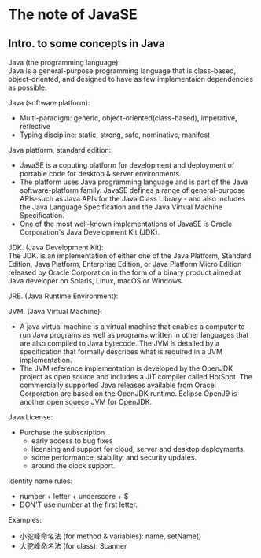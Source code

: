 # The note of JavaSE

## Intro. to some concepts in Java

Java (the programming language):  
Java is a general-purpose programming language that is class-based,
object-oriented, and designed to have as few implementaion dependencies as
possible.

Java (software platform):  
* Multi-paradigm: generic, object-oriented(class-based), imperative, reflective
* Typing discipline: static, strong, safe, nominative, manifest

Java platform, standard edition:  
* JavaSE is a coputing platform for development and deployment of portable code
for desktop & server environments.
* The platform uses Java programming language and is part of the Java
  software-platform family. JavaSE defines a range of general-purpose APIs-such
as Java APIs for the Java Class Library - and also includes the Java Language
Specification and the Java Virtual Machine Specification.
* One of the most well-known implementations of JavaSE is Oracle Corporation's
  Java Development Kit (JDK).

JDK. (Java Development Kit):  
The JDK. is an implementation of either one of the Java Platform, Standard
Edition, Java Platform, Enterprise Edition, or Java Platform Micro Edition
released by Oracle Corporation in the form of a binary product aimed at Java
developer on Solaris, Linux, macOS or Windows.

JRE. (Java Runtime Environment):  

JVM. (Java Virtual Machine):  
* A java virtual machine is a virtual machine that enables a computer to run Java programs as well as programs written in other languages that are also compiled to Java bytecode. The JVM is detailed by a specification that formally describes what is required in a JVM implementation.
* The JVM reference implementation is developed by the OpenJDK project as open
  source and includes a JIT compiler called HotSpot. The commercially supported
Java releases available from Oracel Corporation are based on the OpenJDK
runtime. Eclipse OpenJ9 is another open souece JVM for OpenJDK.

Java License:  
* Purchase the subscription
	* early access to bug fixes
	* licensing and support for cloud, server and desktop deployments.
	* some performance, stability, and security updates.
	* around the clock support.



Identity name rules:  
* number + letter + underscore + $
* DON'T use number at the first letter.

Examples:  
* 小驼峰命名法 (for method & variables): name, setName()
* 大驼峰命名法 (for class): Scanner
